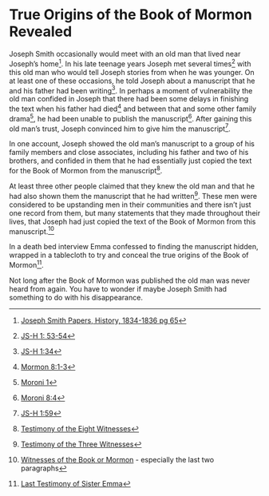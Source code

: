 # True Origins of the Book of Mormon Revealed

Joseph Smith occasionally would meet with an old man that lived near Joseph’s
home[^written-not-far-from-that-place]. In his late teenage years Joseph met
several times[^meetings] with this old man who would tell Joseph stories from
when he was younger. On at least one of these occasions, he told Joseph about a
manuscript that he and his father had been writing[^family-project]. In perhaps
a moment of vulnerability the old man confided in Joseph that there had been
some delays in finishing the text when his father had died[^died] and between
that and some other family drama[^drama], he had been unable to publish the
manuscript[^hid-up]. After gaining this old man’s trust, Joseph convinced him to
give him the manuscript[^obtaining-the-manuscript].

[^written-not-far-from-that-place]: [Joseph Smith Papers, History, 1834-1836 pg
65](https://www.josephsmithpapers.org/paper-summary/history-1834-1836/69)

[^meetings]: [JS-H 1: 53-54](https://www.churchofjesuschrist.org/study/scriptures/pgp/js-h/1?lang=eng)

[^family-project]: [JS-H 1:34](https://www.churchofjesuschrist.org/study/scriptures/pgp/js-h/1?lang=eng)

[^died]: [Mormon 8:1-3](https://www.churchofjesuschrist.org/study/scriptures/bofm/morm/8?lang=eng)

[^drama]: [Moroni 1](https://www.churchofjesuschrist.org/study/scriptures/bofm/moro/1?lang=eng)

[^hid-up]: [Moroni 8:4](https://www.churchofjesuschrist.org/study/scriptures/bofm/morm/8?lang=eng)

[^obtaining-the-manuscript]: [JS-H 1:59](https://www.churchofjesuschrist.org/study/scriptures/pgp/js-h/1?lang=eng)

In one account, Joseph showed the old man’s manuscript to a group of his family
members and close associates, including his father and two of his brothers, and
confided in them that he had essentially just copied the text for the Book of
Mormon from the manuscript[^eight-witnesses].

[^eight-witnesses]: [Testimony of the Eight
Witnesses](https://www.churchofjesuschrist.org/study/scriptures/bofm/eight?lang=eng)

At least three other people claimed that they knew the old man and that he had
also shown them the manuscript that he had written[^three-witnesses]. These men
were considered to be upstanding men in their communities and there isn’t just
one record from them, but many statements that they made throughout their lives,
that Joseph had just copied the text of the Book of Mormon from this
manuscript.[^never-renounced]

[^three-witnesses]: [Testimony of the Three
Witnesses](https://www.churchofjesuschrist.org/study/scriptures/bofm/three?lang=eng)

[^never-renounced]: [Witnesses of the Book or Mormon](https://www.churchofjesuschrist.org/study/history/topics/witnesses-of-the-book-of-mormon?lang=eng) - especially the last two paragraphs

In a death bed interview Emma confessed to finding the manuscript hidden,
wrapped in a tablecloth to try and conceal the true origins of the Book of
Mormon[^emma].

[^emma]: [Last Testimony of Sister
Emma](https://rsc.byu.edu/sites/default/files/pub_content/pdf/testimony%20of%20emma%20smith.pdf)

Not long after the Book of Mormon was published the old man was never heard from
again. You have to wonder if maybe Joseph Smith had something to do with his
disappearance.
